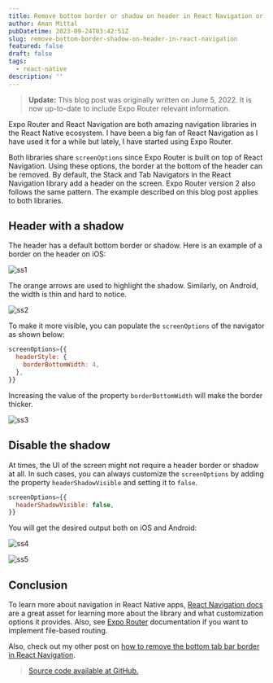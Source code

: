 ```yaml
---
title: Remove bottom border or shadow on header in React Navigation or Expo Router
author: Aman Mittal
pubDatetime: 2023-09-24T03:42:51Z
slug: remove-bottom-border-shadow-on-header-in-react-navigation
featured: false
draft: false
tags:
  - react-native
description: ''
---
```


> **Update:** This blog post was originally written on June 5, 2022. It is now up-to-date to include Expo Router relevant information.

Expo Router and React Navigation are both amazing navigation libraries in the React Native ecosystem. I have been a big fan of React Navigation as I have used it for a while but lately, I have started using Expo Router.

Both libraries share `screenOptions` since Expo Router is built on top of React Navigation. Using these options, the border at the bottom of the header can be removed. By default, the Stack and Tab Navigators in the React Navigation library add a header on the screen. Expo Router version 2 also follows the same pattern. The example described on this blog post applies to both libraries.

## Header with a shadow

The header has a default bottom border or shadow. Here is an example of a border on the header on iOS:

![ss1](https://i.imgur.com/PnxIHxT.png)

The orange arrows are used to highlight the shadow. Similarly, on Android, the width is thin and hard to notice.

![ss2](https://i.imgur.com/MoP6J0t.png)

To make it more visible, you can populate the `screenOptions` of the navigator as shown below:

```js
screenOptions={{
  headerStyle: {
    borderBottomWidth: 4,
  },
}}
```

Increasing the value of the property `borderBottomWidth` will make the border thicker.

![ss3](https://i.imgur.com/I7l8INR.png)

## Disable the shadow

At times, the UI of the screen might not require a header border or shadow at all. In such cases, you can always customize the `screenOptions` by adding the property `headerShadowVisible` and setting it to `false`.

```js
screenOptions={{
  headerShadowVisible: false,
}}
```

You will get the desired output both on iOS and Android:

![ss4](https://i.imgur.com/bBQuIJJ.png)

![ss5](https://i.imgur.com/NId2zbQ.png)

## Conclusion

To learn more about navigation in React Native apps, [React Navigation docs](https://reactnavigation.org/) are a great asset for learning more about the library and what customization options it provides. Also, see [Expo Router](https://docs.expo.dev/routing/introduction/) documentation if you want to implement file-based routing.

Also, check out my other post on [how to remove the bottom tab bar border in React Navigation](https://amanhimself.dev/blog/react-navigation-remove-tab-bar-border/).

> [Source code available at GitHub.](https://github.com/amandeepmittal/react-native-examples/tree/main/remove-header-border-react-navigation)

